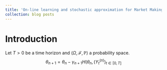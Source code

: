 ```yaml
---
title: 'On-line learning and stochastic approximation for Market Making'
collection: blog posts
---
```


Introduction
======

Let $T>0$ be a time horizon and $\left(\Omega, \mathcal{F}, \mathbb{P}\right)$ a probability space. 
$$\theta_{n + 1} = \theta_n - \gamma_{n + 1} H\left(\theta_n, \left(Y_t^{(n)}\right)_{t\in [0, T]}$$
